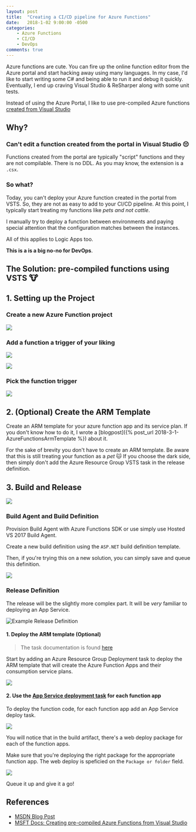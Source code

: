 ```yaml
---
layout: post
title:  "Creating a CI/CD pipeline for Azure Functions"
date:   2018-1-02 9:00:00 -0500
categories: 
    - Azure Functions
    - CI/CD
    - DevOps
comments: true
---
```


Azure functions are cute. You can fire up the online function editor from the Azure portal and start hacking away using many languages.
In my case, I'd like to start writing some C# and being able to run it and debug it quickly. Eventually, I end up craving Visual Studio & ReSharper along with some unit tests.
<!-- more -->
Instead of using the Azure Portal, I like to use pre-compiled Azure functions [created from Visual Studio](https://docs.microsoft.com/en-us/azure/azure-functions/functions-develop-vs)

## Why?

### Can't edit a function created from the portal in Visual Studio :pensive:

Functions created from the portal are typically "script" functions and they are not compilable. There is no DDL.
As you may know, the extension is a `.csx`. 

### So what?

Today, you can't deploy your Azure function created in the portal from VSTS. So, they are not as easy to add to your CI/CD pipeline.
At this point, I typically start treating my functions like *pets and not cattle*.

I manually try to deploy a function between environments and paying special attention that the configuration matches between the instances.

All of this applies to Logic Apps too.

**This is a is a big no-no for DevOps**.

## The Solution: pre-compiled functions using VSTS :cow:

## 1. Setting up the Project

### Create a new Azure Function project

![]({{site.baseurl}}/assets/2018-2-1/azurefunctions_1.PNG)

### Add a function a trigger of your liking

![]({{site.baseurl}}/assets/2018-2-1/azurefunctions_2.PNG)

![]({{site.baseurl}}/assets/2018-2-1/azurefunctions_3.PNG)

### Pick the function trigger

![]({{site.baseurl}}/assets/2018-2-1/azurefunctions_4.PNG)

## 2. (Optional) Create the ARM Template

Create an ARM template for your azure function app and its service plan. 
If you don't know how to do it, I wrote a [blogpost]({% post_url 2018-3-1-AzureFunctionsArmTemplate %}) about it.

For the sake of brevity you don't have to create an ARM template. 
Be aware that this is still treating your function as a _pet_ :cat:
If you choose the dark side, then simply don't add the Azure Resource Group VSTS task in the release definition.

## 3. Build and Release

![]({{site.baseurl}}/assets/2018-2-1/azurefunctions_10.gif)

### Build Agent and Build Definition

Provision Build Agent with Azure Functions SDK or use simply use Hosted VS 2017 Build Agent.

Create a new build definition using the `ASP.NET` build definition template. 

Then, if you're trying this on a new solution, you can simply save and queue this definition.

![]({{site.baseurl}}/assets/2018-2-1/azurefunctions_5.PNG)

### Release Definition

The release will be the slightly more complex part.
It will be _very_ familiar to deploying an App Service.

![Example Release Definition]({{site.baseurl}}/assets/2018-2-1/azurefunctions_6.PNG)

#### 1. Deploy the ARM template (Optional)

> The task documentation is found [here](https://github.com/Microsoft/vsts-tasks/blob/master/Tasks/AzureResourceGroupDeployment/README.md)

Start by adding an Azure Resource Group Deployment task to deploy the ARM template that will create the Azure Function Apps and their consumption service plans.

![]({{site.baseurl}}/assets/2018-2-1/azurefunctions_7.PNG)

#### 2. Use the [App Service deployment task](https://github.com/Microsoft/vsts-tasks/blob/master/Tasks/AzureRmWebAppDeployment/README.md) for each function app

To deploy the function code, for each function app add an App Service deploy task.

![]({{site.baseurl}}/assets/2018-2-1/azurefunctions_8.PNG)

You will notice that in the build artifact, there's a web deploy package for each of the function apps. 

Make sure that you're deploying the right package for the appropriate function app.
The web deploy is speficied on the `Package or folder` field.

![]({{site.baseurl}}/assets/2018-2-1/azurefunctions_9.PNG)

Queue it up and give it a go!


## References

- [MSDN Blog Post](https://blogs.msdn.microsoft.com/appserviceteam/2017/06/01/deploying-visual-studio-2017-function-projects-with-vsts/)
- [MSFT Docs: Creating pre-compiled Azure Functions from Visual Studio](https://docs.microsoft.com/en-us/azure/azure-functions/functions-develop-vs)

